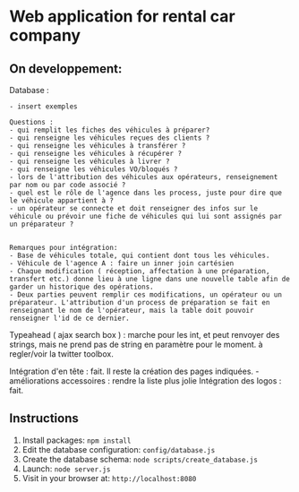 # Web application for rental car company

## On developpement: 
  Database : 
  
  	- insert exemples
  		
 	Questions :
	- qui remplit les fiches des véhicules à préparer?
	- qui renseigne les véhicules reçues des clients ?
	- qui renseigne les véhicules à transférer ? 
	- qui renseigne les véhicules à récupérer ?
	- qui renseigne les véhicules à livrer ? 
	- qui renseigne les véhicules VO/bloqués ?
	- lors de l'attribution des véhicules aux opérateurs, renseignement par nom ou par code associé ? 
	- quel est le rôle de l'agence dans les process, juste pour dire que le véhicule appartient à ?
	- un opérateur se connecte et doit renseigner des infos sur le véhicule ou prévoir une fiche de véhicules qui lui sont assignés par un préparateur ? 
	
	
	Remarques pour intégration:
	- Base de véhicules totale, qui contient dont tous les véhicules.
	- Véhicule de l'agence A : faire un inner join cartésien 
	- Chaque modification ( réception, affectation à une préparation, transfert etc.) donne lieu à une ligne dans une nouvelle table afin de garder un historique des opérations.
	- Deux parties peuvent remplir ces modifications, un opérateur ou un préparateur. L'attribution d'un process de préparation se fait en renseignant le nom de l'opérateur, mais la table doit pouvoir renseigner l'id de ce dernier.
	 
    
  Typeahead ( ajax search box )  :  marche pour les int, et peut renvoyer des strings, mais ne prend pas de string en paramètre pour le moment. à regler/voir la twitter toolbox.
    
  Intégration d'en tête : fait. Il reste la création des pages indiquées. 
	- améliorations accessoires : rendre la liste plus jolie
  Intégration des logos : fait.


## Instructions

1. Install packages: `npm install`
1. Edit the database configuration: `config/database.js`
1. Create the database schema: `node scripts/create_database.js`
1. Launch: `node server.js`
1. Visit in your browser at: `http://localhost:8080`
